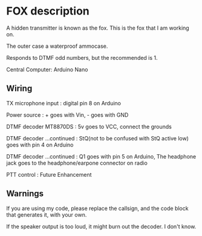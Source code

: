 FOX description
===============
A hidden transmitter is known as the fox. This is the fox that I am working on.

The outer case a waterproof ammocase.

Responds to DTMF odd numbers, but the recommended is 1.

Central Computer: Arduino Nano

Wiring
------
TX microphone input : digital pin 8 on Arduino

Power source : + goes with Vin, - goes with GND

DTMF decoder MT8870DS : 5v goes to VCC, connect the grounds

DTMF decoder ...continued : StQ(not to be confused with StQ active low) goes with pin 4 on Arduino

DTMF decoder ...continued : Q1 goes with pin 5 on Arduino, The headphone jack goes to the headphone/earpone connector on radio

PTT control : Future Enhancement

Warnings
--------
If you are using my code, please replace the callsign, and the code block that generates it, with your own.

If the speaker output is too loud, it might burn out the decoder. I don't know.
